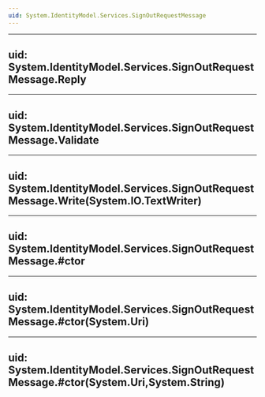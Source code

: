 ```yaml
---
uid: System.IdentityModel.Services.SignOutRequestMessage
---
```


---
uid: System.IdentityModel.Services.SignOutRequestMessage.Reply
---

---
uid: System.IdentityModel.Services.SignOutRequestMessage.Validate
---

---
uid: System.IdentityModel.Services.SignOutRequestMessage.Write(System.IO.TextWriter)
---

---
uid: System.IdentityModel.Services.SignOutRequestMessage.#ctor
---

---
uid: System.IdentityModel.Services.SignOutRequestMessage.#ctor(System.Uri)
---

---
uid: System.IdentityModel.Services.SignOutRequestMessage.#ctor(System.Uri,System.String)
---

